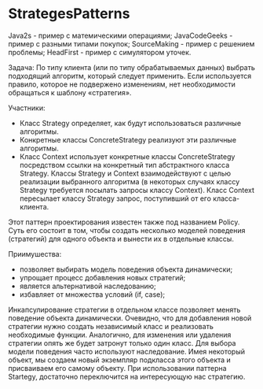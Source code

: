 # StrategesPatterns

Java2s - пример с матемическими операциями;
JavaCodeGeeks - пример с разными типами покупок;
SourceMaking - пример с решением проблемы;
HeadFirst - пример с симулятором уточек.

Задача:
По типу клиента (или по типу обрабатываемых данных) выбрать подходящий алгоритм, который следует применить. 
Если используется правило, которое не подвержено изменениям, нет необходимости обращаться к шаблону «стратегия».

Участники:
- Класс Strategy определяет, как будут использоваться различные алгоритмы.
- Конкретные классы ConcreteStrategy реализуют эти различные алгоритмы.
- Класс Context использует конкретные классы ConcreteStrategy посредством ссылки на конкретный тип абстрактного 
класса Strategy. Классы Strategy и Context взаимодействуют с целью реализации выбранного алгоритма 
(в некоторых случаях классу Strategy требуется посылать запросы классу Context). 
Класс Context пересылает классу Strategy запрос, поступивший от его класса-клиента.

Этот паттерн проектирования известен также под названием Policy. 
Суть его состоит в том, чтобы создать несколько моделей поведения (стратегий) 
для одного объекта и вынести их в отдельные классы. 

Приимушества:
- позволяет выбирать модель поведения объекта динамически;
- упрощает процесс добавления новых стратегий;
- является альтернативой наследованию;
- избавляет от множества условий (if, case);

Инкапсулирование стратегии в отдельном классе позволяет менять поведение объекта динамически. 
Очевидно, что для добавления новой стратегии нужно создать независимый класс и реализовать необходимые функции. 
Аналогично, для изменения или удаления стратегии опять же будет затронут только один класс.
Для выбора модели поведения часто используют наследование. Имея некоторый объект, мы создаем новый экземпляр 
подкласса этого объекта и присваиваем его самому объекту. 
При использовании паттерна Startegy, достаточно переключится на интересующую нас стратегию.
